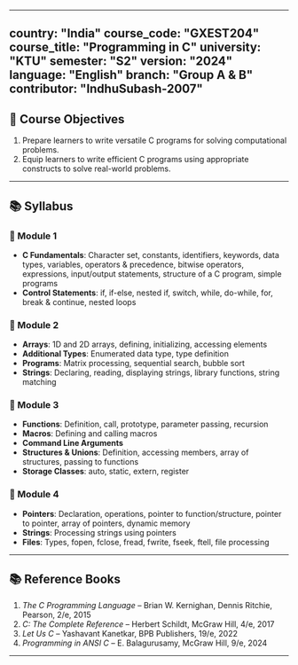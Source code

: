 
---
country: "India"
course_code: "GXEST204"
course_title: "Programming in C"
university: "KTU"
semester: "S2"
version: "2024"
language: "English"
branch: "Group A & B"
contributor: "IndhuSubash-2007"
---

## 📘 Course Objectives

1. Prepare learners to write versatile C programs for solving computational problems.  
2. Equip learners to write efficient C programs using appropriate constructs to solve real-world problems.

---

## 📚 Syllabus

### 🔹 Module 1 

- **C Fundamentals**: Character set, constants, identifiers, keywords, data types, variables, operators & precedence, bitwise operators, expressions, input/output statements, structure of a C program, simple programs  
- **Control Statements**: if, if-else, nested if, switch, while, do-while, for, break & continue, nested loops

### 🔹 Module 2 

- **Arrays**: 1D and 2D arrays, defining, initializing, accessing elements  
- **Additional Types**: Enumerated data type, type definition  
- **Programs**: Matrix processing, sequential search, bubble sort  
- **Strings**: Declaring, reading, displaying strings, library functions, string matching

### 🔹 Module 3 

- **Functions**: Definition, call, prototype, parameter passing, recursion  
- **Macros**: Defining and calling macros  
- **Command Line Arguments**  
- **Structures & Unions**: Definition, accessing members, array of structures, passing to functions  
- **Storage Classes**: auto, static, extern, register

### 🔹 Module 4 

- **Pointers**: Declaration, operations, pointer to function/structure, pointer to pointer, array of pointers, dynamic memory  
- **Strings**: Processing strings using pointers  
- **Files**: Types, fopen, fclose, fread, fwrite, fseek, ftell, file processing

---

## 📚 Reference Books

1. *The C Programming Language* – Brian W. Kernighan, Dennis Ritchie, Pearson, 2/e, 2015  
2. *C: The Complete Reference* – Herbert Schildt, McGraw Hill, 4/e, 2017  
3. *Let Us C* – Yashavant Kanetkar, BPB Publishers, 19/e, 2022  
4. *Programming in ANSI C* – E. Balagurusamy, McGraw Hill, 9/e, 2024

---

